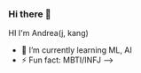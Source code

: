 ### Hi there 👋

HI I'm Andrea(j, kang)

- 🌱 I’m currently learning ML, AI
- ⚡ Fun fact: MBTI/INFJ
-->
